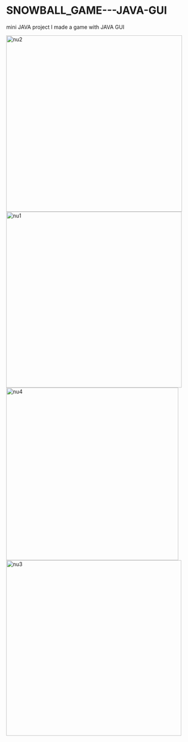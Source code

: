 # SNOWBALL_GAME---JAVA-GUI

mini JAVA project
I made a game with JAVA GUI


<img width="471" alt="nu2" src="https://user-images.githubusercontent.com/73454135/224311551-da18737a-e63f-454c-a3f0-20cfce52d037.png">
<img width="470" alt="nu1" src="https://user-images.githubusercontent.com/73454135/224311534-e65652a0-b233-4f8a-9467-daf1e9d9b52f.png">
<img width="461" alt="nu4" src="https://user-images.githubusercontent.com/73454135/224311564-ee1dcf02-b979-429f-a756-e2c7b9f3ee99.png">
<img width="469" alt="nu3" src="https://user-images.githubusercontent.com/73454135/224311560-47c58eff-2433-476c-8350-d328ac5f02d2.png">
